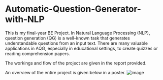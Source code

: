 # Automatic-Question-Generator-with-NLP
This is my final-year BE Project. In Natural Language Processing (NLP), question generation (QG) is a well-known task that generates understandable questions from an input text. There are many valuable applications in  AQG, especially in educational settings, to create quizzes or reading comprehension papers.

The workings and flow of the project are given in the report provided.

An overview of the entire project is given below in a poster.
![image](https://github.com/LincyRebello/Automatic-Question-Generator-with-NLP/assets/86564213/64b41723-cadb-4b0d-bd08-9a5e26a1fa83)
